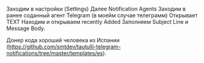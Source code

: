 Заходим в настройки (Settings)
Далее Notification Agents
Заходим в ранее соданный агент Telegram (в моейм случае телеграмм)
Открывает TEXT
Находим и открываем recently Added
Заполняем Subject Line и Message Body.

Донер кода хороший человека из Испании (https://github.com/smtdev/tautulli-telegram-notifications/tree/master/templates/es).
